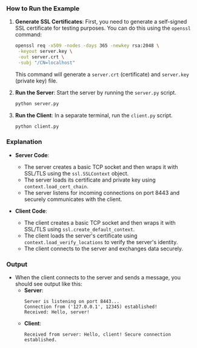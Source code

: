 ### **How to Run the Example**

1. **Generate SSL Certificates**: First, you need to generate a self-signed SSL certificate for testing purposes. You can do this using the `openssl` command:

   ```bash
   openssl req -x509 -nodes -days 365 -newkey rsa:2048 \
    -keyout server.key \
    -out server.crt \
    -subj "/CN=localhost"
   ```

   This command will generate a `server.crt` (certificate) and `server.key` (private key) file.

2. **Run the Server**: Start the server by running the `server.py` script.

   ```bash
   python server.py
   ```

3. **Run the Client**: In a separate terminal, run the `client.py` script.

   ```bash
   python client.py
   ```

### **Explanation**

- **Server Code**:
  - The server creates a basic TCP socket and then wraps it with SSL/TLS using the `ssl.SSLContext` object.
  - The server loads its certificate and private key using `context.load_cert_chain`.
  - The server listens for incoming connections on port 8443 and securely communicates with the client.

- **Client Code**:
  - The client creates a basic TCP socket and then wraps it with SSL/TLS using `ssl.create_default_context`.
  - The client loads the server's certificate using `context.load_verify_locations` to verify the server's identity.
  - The client connects to the server and exchanges data securely.

### **Output**

- When the client connects to the server and sends a message, you should see output like this:
  - **Server**:
    ```
    Server is listening on port 8443...
    Connection from ('127.0.0.1', 12345) established!
    Received: Hello, server!
    ```
  - **Client**:
    ```
    Received from server: Hello, client! Secure connection established.
    ```
